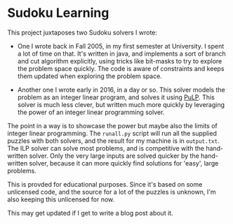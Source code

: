 Sudoku Learning
===============

This project juxtaposes two Sudoku solvers I wrote:

* One I wrote back in Fall 2005, in my first semester at University. I spent a lot of time on that. It's written in java, and implements a sort of branch and cut algorithm explicitly, using tricks like bit-masks to try to explore the problem space quickly. The code is aware of constraints and keeps them updated when exploring the problem space.

* Another one I wrote early in 2016, in a day or so. This solver models the problem as an integer linear program, and solves it using [PuLP](https://pypi.python.org/pypi/PuLP). This solver is much less clever, but written much more quickly by leveraging the power of an integer linear programming solver.

The point in a way is to showcase the power but maybe also the limits of integer linear programming. The `runall.py` script will run all the supplied puzzles with both solvers, and the result for my machine is in `output.txt`. The ILP solver can solve most problems, and is competitive with the hand-written solver. Only the very large inputs are solved quicker by the hand-written solver, because it can more quickly find solutions for 'easy', large problems.

This is provded for educational purposes. Since it's based on some unlicensed code, and the source for a lot of the puzzles is unknown, I'm also keeping this unlicensed for now.

This may get updated if I get to write a blog post about it.
